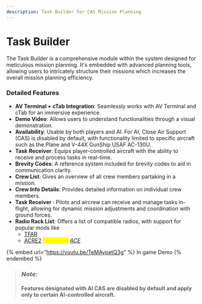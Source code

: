 ```yaml
---
description: Task Builder for CAS Mission Planning
---
```


# Task Builder

The Task Builder is a comprehensive module within the system designed for meticulous mission planning. It's embedded with advanced planning tools, allowing users to intricately structure their missions which increases the overall mission planning efficiency.

### Detailed Features

* **AV Terminal + cTab Integration**: Seamlessly works with AV Terminal and cTab for an immersive experience.
* **Demo Video**: Allows users to understand functionalities through a visual demonstration.
* **Availability**: Usable by both players and AI. For AI, Close Air Support (CAS) is disabled by default, with functionality limited to specific aircraft such as the Plane and V-44X GunShip USAF AC-130U.
* **Task Receiver**: Equips player-controlled aircraft with the ability to receive and process tasks in real-time.
* **Brevity Codes**: A reference system included for brevity codes to aid in communication clarity.
* **Crew List**: Gives an overview of all crew members partaking in a mission.
* **Crew Info Details**: Provides detailed information on individual crew members.
* **Task Receiver** : Pilots and aircrew can receive and manage tasks in-flight, allowing for dynamic mission adjustments and coordination with ground forces.
* **Radio Rack List**: Offers a list of compatible radios, with support for popular mods like&#x20;
  * [TFAR ](https://steamcommunity.com/sharedfiles/filedetails/?id=894678801)
  * [ACRE2](https://steamcommunity.com/sharedfiles/filedetails/?id=751965892) _<mark style="color:yellow;">- Requires</mark>_ [_ACE_](https://steamcommunity.com/sharedfiles/filedetails/?id=463939057)

{% embed url="https://youtu.be/TeMAypetQ3g" %}
In game Demo
{% endembed %}

> ### _Note:_&#x20;
>
> #### Features designated with AI CAS are disabled by default and apply only to certain AI-controlled aircraft.
